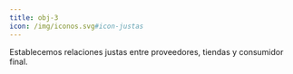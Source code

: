 ```yaml
---
title: obj-3
icon: /img/iconos.svg#icon-justas
---
```

Establecemos relaciones justas entre proveedores, tiendas y consumidor final.